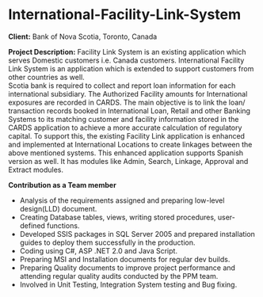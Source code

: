 # International-Facility-Link-System

<b>Client:</b> Bank of Nova Scotia, Toronto, Canada <br/>

<b>Project Description:</b>
Facility Link System is an existing application which serves Domestic customers i.e. Canada customers.
International Facility Link System is an application which is extended to support customers from other
countries as well.  <br/>
 Scotia bank is required to collect and report loan information for each international subsidiary.
The Authorized Facility amounts for International exposures are recorded in CARDS. The main objective
is to link the loan/ transaction records booked in International Loan, Retail and other Banking Systems to
its matching customer and facility information stored in the CARDS application to achieve a more
accurate calculation of regulatory capital. To support this, the existing Facility Link application is
enhanced and implemented at International Locations to create linkages between the above mentioned
systems. This enhanced application supports Spanish version as well. It has modules like Admin, Search,
Linkage, Approval and Extract modules.

<b>Contribution as a Team member</b>
- Analysis of the requirements assigned and preparing low-level design(LLD) document.
- Creating Database tables, views, writing stored procedures, user-defined functions.
- Developed SSIS packages in SQL Server 2005 and prepared installation guides to deploy them
successfully in the production.
- Coding using C#, ASP .NET 2.0 and Java Script.
- Preparing MSI and Installation documents for regular dev builds.
- Preparing Quality documents to improve project performance and attending regular quality audits
conducted by the PPM team. 
- Involved in Unit Testing, Integration System testing and Bug fixing.
